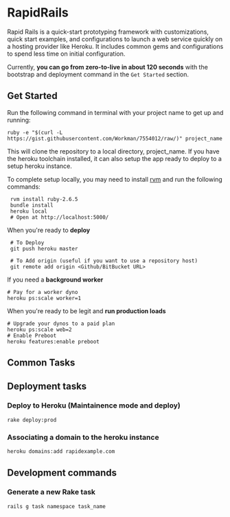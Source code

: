 RapidRails
==========

Rapid Rails is a quick-start prototyping framework with customizations, quick start examples, and configurations to launch a web service quickly on a hosting provider like Heroku. It includes common gems and configurations to spend less time on initial configuration.

Currently, **you can go from zero-to-live in about 120 seconds** with the bootstrap and deployment command in the `Get Started` section.

Get Started
-----------
Run the following command in terminal with your project name to get up and running:

`ruby -e "$(curl -L https://gist.githubusercontent.com/Workman/7554012/raw/)" project_name`

This will clone the repository to a local directory, project_name. If you have the heroku toolchain installed, it can also setup the app ready to deploy to a setup heroku instance.

To complete setup locally, you may need to install [rvm](https://rvm.io/rvm/install) and run the following commands:

     rvm install ruby-2.6.5
     bundle install
     heroku local
     # Open at http://localhost:5000/

When you're ready to **deploy**

     # To Deploy
     git push heroku master
     
     # To Add origin (useful if you want to use a repository host)
     git remote add origin <Github/BitBucket URL>

If you need a **background worker**

    # Pay for a worker dyno
    heroku ps:scale worker=1    

When you're ready to be legit and **run production loads**

    # Upgrade your dynos to a paid plan
    heroku ps:scale web=2
    # Enable Preboot
    heroku features:enable preboot

Common Tasks
------------

## Deployment tasks

### Deploy to Heroku (Maintainence mode and deploy)
`rake deploy:prod`

### Associating a domain to the heroku instance
`heroku domains:add rapidexample.com`

## Development commands

### Generate a new Rake task
`rails g task namespace task_name`

